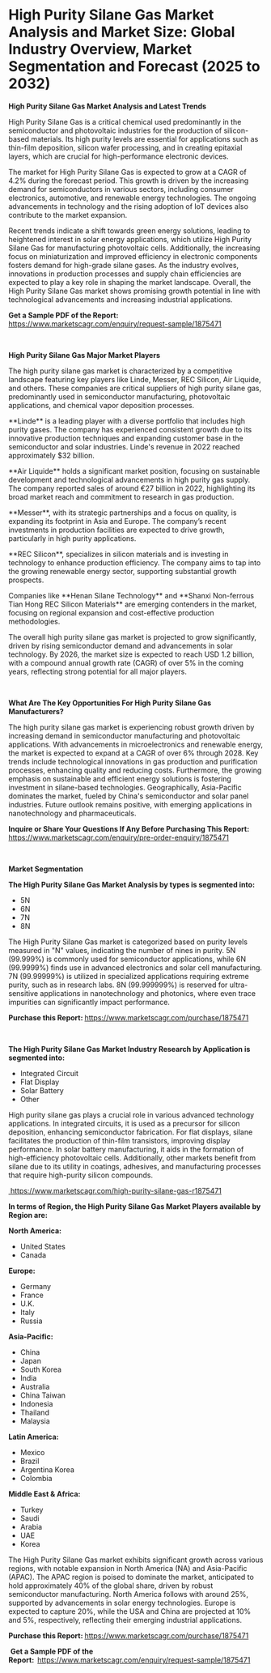 <p><h1>High Purity Silane Gas Market Analysis and Market Size: Global Industry Overview, Market Segmentation and Forecast (2025 to 2032)</h1></p><p><strong>High Purity Silane Gas Market Analysis and Latest Trends</strong></p>
<p><p>High Purity Silane Gas is a critical chemical used predominantly in the semiconductor and photovoltaic industries for the production of silicon-based materials. Its high purity levels are essential for applications such as thin-film deposition, silicon wafer processing, and in creating epitaxial layers, which are crucial for high-performance electronic devices. </p><p>The market for High Purity Silane Gas is expected to grow at a CAGR of 4.2% during the forecast period. This growth is driven by the increasing demand for semiconductors in various sectors, including consumer electronics, automotive, and renewable energy technologies. The ongoing advancements in technology and the rising adoption of IoT devices also contribute to the market expansion. </p><p>Recent trends indicate a shift towards green energy solutions, leading to heightened interest in solar energy applications, which utilize High Purity Silane Gas for manufacturing photovoltaic cells. Additionally, the increasing focus on miniaturization and improved efficiency in electronic components fosters demand for high-grade silane gases. As the industry evolves, innovations in production processes and supply chain efficiencies are expected to play a key role in shaping the market landscape. Overall, the High Purity Silane Gas market shows promising growth potential in line with technological advancements and increasing industrial applications.</p></p>
<p><strong>Get a Sample PDF of the Report:&nbsp;</strong> <a href="https://www.marketscagr.com/enquiry/request-sample/1875471?utm_campaign=3353&utm_medium=2&utm_source=Github&utm_content=ia&utm_term=15042025&utm_id=high-purity-silane-gas">https://www.marketscagr.com/enquiry/request-sample/1875471</a></p>
<p>&nbsp;</p>
<p><strong>High Purity Silane Gas Major Market Players</strong></p>
<p><p>The high purity silane gas market is characterized by a competitive landscape featuring key players like Linde, Messer, REC Silicon, Air Liquide, and others. These companies are critical suppliers of high purity silane gas, predominantly used in semiconductor manufacturing, photovoltaic applications, and chemical vapor deposition processes.</p><p>**Linde** is a leading player with a diverse portfolio that includes high purity gases. The company has experienced consistent growth due to its innovative production techniques and expanding customer base in the semiconductor and solar industries. Linde's revenue in 2022 reached approximately $32 billion.</p><p>**Air Liquide** holds a significant market position, focusing on sustainable development and technological advancements in high purity gas supply. The company reported sales of around €27 billion in 2022, highlighting its broad market reach and commitment to research in gas production.</p><p>**Messer**, with its strategic partnerships and a focus on quality, is expanding its footprint in Asia and Europe. The company’s recent investments in production facilities are expected to drive growth, particularly in high purity applications.</p><p>**REC Silicon**, specializes in silicon materials and is investing in technology to enhance production efficiency. The company aims to tap into the growing renewable energy sector, supporting substantial growth prospects. </p><p>Companies like **Henan Silane Technology** and **Shanxi Non-ferrous Tian Hong REC Silicon Materials** are emerging contenders in the market, focusing on regional expansion and cost-effective production methodologies.</p><p>The overall high purity silane gas market is projected to grow significantly, driven by rising semiconductor demand and advancements in solar technology. By 2026, the market size is expected to reach USD 1.2 billion, with a compound annual growth rate (CAGR) of over 5% in the coming years, reflecting strong potential for all major players.</p></p>
<p>&nbsp;</p>
<p><strong>What Are The Key Opportunities For High Purity Silane Gas Manufacturers?</strong></p>
<p><p>The high purity silane gas market is experiencing robust growth driven by increasing demand in semiconductor manufacturing and photovoltaic applications. With advancements in microelectronics and renewable energy, the market is expected to expand at a CAGR of over 6% through 2028. Key trends include technological innovations in gas production and purification processes, enhancing quality and reducing costs. Furthermore, the growing emphasis on sustainable and efficient energy solutions is fostering investment in silane-based technologies. Geographically, Asia-Pacific dominates the market, fueled by China's semiconductor and solar panel industries. Future outlook remains positive, with emerging applications in nanotechnology and pharmaceuticals.</p></p>
<p><strong>Inquire or Share Your Questions If Any Before Purchasing This Report:</strong> <a href="https://www.marketscagr.com/enquiry/pre-order-enquiry/1875471?utm_campaign=3353&utm_medium=2&utm_source=Github&utm_content=ia&utm_term=15042025&utm_id=high-purity-silane-gas">https://www.marketscagr.com/enquiry/pre-order-enquiry/1875471</a></p>
<p>&nbsp;</p>
<p><strong>Market Segmentation</strong></p>
<p><strong>The High Purity Silane Gas Market Analysis by types is segmented into:</strong></p>
<p><ul><li>5N</li><li>6N</li><li>7N</li><li>8N</li></ul></p>
<p><p>The High Purity Silane Gas market is categorized based on purity levels measured in "N" values, indicating the number of nines in purity. 5N (99.999%) is commonly used for semiconductor applications, while 6N (99.9999%) finds use in advanced electronics and solar cell manufacturing. 7N (99.99999%) is utilized in specialized applications requiring extreme purity, such as in research labs. 8N (99.999999%) is reserved for ultra-sensitive applications in nanotechnology and photonics, where even trace impurities can significantly impact performance.</p></p>
<p><strong>Purchase this Report:&nbsp;</strong><a href="https://www.marketscagr.com/purchase/1875471?utm_campaign=3353&utm_medium=2&utm_source=Github&utm_content=ia&utm_term=15042025&utm_id=high-purity-silane-gas">https://www.marketscagr.com/purchase/1875471</a></p>
<p>&nbsp;</p>
<p><strong>The High Purity Silane Gas Market Industry Research by Application is segmented into:</strong></p>
<p><ul><li>Integrated Circuit</li><li>Flat Display</li><li>Solar Battery</li><li>Other</li></ul></p>
<p><p>High purity silane gas plays a crucial role in various advanced technology applications. In integrated circuits, it is used as a precursor for silicon deposition, enhancing semiconductor fabrication. For flat displays, silane facilitates the production of thin-film transistors, improving display performance. In solar battery manufacturing, it aids in the formation of high-efficiency photovoltaic cells. Additionally, other markets benefit from silane due to its utility in coatings, adhesives, and manufacturing processes that require high-purity silicon compounds.</p></p>
<p><a href="https://www.marketscagr.com/high-purity-silane-gas-r1875471?utm_campaign=3353&utm_medium=2&utm_source=Github&utm_content=ia&utm_term=15042025&utm_id=high-purity-silane-gas">&nbsp;https://www.marketscagr.com/high-purity-silane-gas-r1875471</a></p>
<p><strong>In terms of Region, the High Purity Silane Gas Market Players available by Region are:</strong></p>
<p>
    <p> <strong> North America: </strong>
        <ul>
            <li>United States</li>
            <li>Canada</li>
        </ul>
        </p> 
    <p> <strong> Europe: </strong>
        <ul>
            <li>Germany</li>
            <li>France</li>
            <li>U.K.</li>
            <li>Italy</li>
            <li>Russia</li>
        </ul>
        </p> 
    <p> <strong> Asia-Pacific: </strong>
        <ul>
            <li>China</li>
            <li>Japan</li>
            <li>South Korea</li>
            <li>India</li>
            <li>Australia</li>
            <li>China Taiwan</li>
            <li>Indonesia</li>
            <li>Thailand</li>
            <li>Malaysia</li>
        </ul>
        </p> 
    <p> <strong> Latin America: </strong>
        <ul>
            <li>Mexico</li>
            <li>Brazil</li>
            <li>Argentina Korea</li>
            <li>Colombia</li>
        </ul>
        </p> 
    <p> <strong> Middle East & Africa: </strong>
        <ul>
            <li>Turkey</li>
            <li>Saudi</li>
            <li>Arabia</li>
            <li>UAE</li>
            <li>Korea</li>
        </ul>
    </p>
    </p>
<p><p>The High Purity Silane Gas market exhibits significant growth across various regions, with notable expansion in North America (NA) and Asia-Pacific (APAC). The APAC region is poised to dominate the market, anticipated to hold approximately 40% of the global share, driven by robust semiconductor manufacturing. North America follows with around 25%, supported by advancements in solar energy technologies. Europe is expected to capture 20%, while the USA and China are projected at 10% and 5%, respectively, reflecting their emerging industrial applications.</p></p>
<p><strong>Purchase this Report: </strong><a href="https://www.marketscagr.com/purchase/1875471?utm_campaign=3353&utm_medium=2&utm_source=Github&utm_content=ia&utm_term=15042025&utm_id=high-purity-silane-gas">https://www.marketscagr.com/purchase/1875471</a></p>
<p>&nbsp;<strong>Get a Sample PDF of the Report:&nbsp;&nbsp;</strong><a href="https://www.marketscagr.com/enquiry/request-sample/1875471?utm_campaign=3353&utm_medium=2&utm_source=Github&utm_content=ia&utm_term=15042025&utm_id=high-purity-silane-gas">https://www.marketscagr.com/enquiry/request-sample/1875471</a></p>
<p><strong></strong></p>
<p><p></p><p></p><p></p></p>